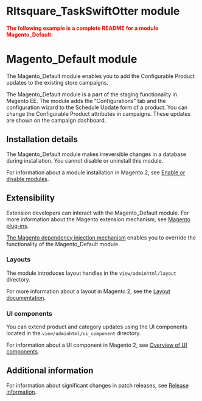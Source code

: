 # Rltsquare_TaskSwiftOtter module

<font color='red'>**The following example is a complete README for a module Magento_Default:** </font>
# Magento_Default module
The Magento_Default module enables you to add the Configurable Product updates to the existing store campaigns.

The Magento_Default module is a part of the staging functionality in Magento EE. The module adds the “Configurations” tab and the configuration wizard to the Schedule Update form of a product. You can change the Configurable Product attributes in campaigns. These updates are shown on the campaign dashboard.

## Installation details

The Magento_Default module makes irreversible changes in a database during installation. You cannot disable or uninstall this module.

For information about a module installation in Magento 2, see [Enable or disable modules](https://devdocs.magento.com/guides/v2.4/install-gde/install/cli/install-cli-subcommands-enable.html).

## Extensibility

Extension developers can interact with the Magento_Default module. For more information about the Magento extension mechanism, see [Magento plug-ins](https://devdocs.magento.com/guides/v2.4/extension-dev-guide/plugins.html).

[The Magento dependency injection mechanism](https://devdocs.magento.com/guides/v2.4/extension-dev-guide/depend-inj.html) enables you to override the functionality of the Magento_Default module.

### Layouts

The module introduces layout handles in the `view/adminhtml/layout` directory.

For more information about a layout in Magento 2, see the [Layout documentation](https://devdocs.magento.com/guides/v2.4/frontend-dev-guide/layouts/layout-overview.html).

### UI components

You can extend product and category updates using the UI components located in the `view/adminhtml/ui_component` directory.

For information about a UI component in Magento 2, see [Overview of UI components](https://devdocs.magento.com/guides/v2.4/ui_comp_guide/bk-ui_comps.html).

## Additional information

For information about significant changes in patch releases, see [Release information](https://devdocs.magento.com/guides/v2.4/release-notes/bk-release-notes.html).
